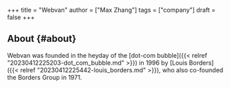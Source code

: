 +++
title = "Webvan"
author = ["Max Zhang"]
tags = ["company"]
draft = false
+++

## About {#about}

Webvan was founded in the heyday of the [dot-com bubble]({{< relref "20230412225203-dot_com_bubble.md" >}}) in 1996 by [Louis Borders]({{< relref "20230412225442-louis_borders.md" >}}), who also co-founded the Borders Group in 1971.
